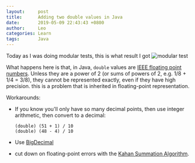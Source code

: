 ```yaml
---
layout:     post
title:      Adding two double values in Java
date:       2019-05-09 22:43:43 +0800
author:     Leo
categories: Learn
tags:       Java
---
```

Today as I was doing modular tests, this is what result I got
![modular test][test]

What happens here is that, in Java,  `double`  values are  [IEEE floating point numbers][1]. Unless they are a power of 2 (or sums of powers of 2, e.g. 1/8 + 1/4 = 3/8), they cannot be represented exactly, even if they have high precision. this is a problem that is inherited in floating-point representation.

Workarounds:
-   If you know you'll only have so many decimal points, then use integer arithmetic, then convert to a decimal:
    
    ```
    (double) (51 + 1) / 10
    (double) (48 - 4) / 10
    ```
    
-   Use  [BigDecimal][2]
    
-   cut down on floating-point errors with the  [Kahan Summation Algorithm][3].

[test]: https://imgur.com/a/Seh5wQ3 "test result"
[1]: http://en.wikipedia.org/wiki/IEEE_floating_point
[2]: http://docs.oracle.com/javase/7/docs/api/java/math/BigDecimal.html
[3]: http://en.wikipedia.org/wiki/Kahan_summation_algorithm

